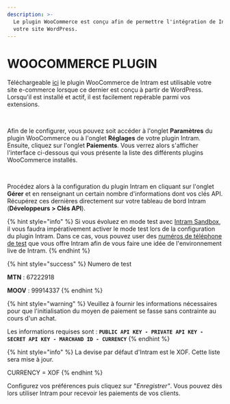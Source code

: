 ```yaml
---
description: >-
  Le plugin WooCommerce est conçu afin de permettre l'intégration de Intram sur
  votre site WordPress.
---
```


# WOOCOMMERCE PLUGIN

Téléchargeable [ici](https://intram.org/intram-wc-plugin.zip) le plugin WooCommerce de Intram est utilisable votre site e-commerce lorsque ce dernier est conçu à partir de WordPress. Lorsqu'il est installé et actif, il est facilement repérable parmi vos extensions.

<figure><img src="../.gitbook/assets/Capture d’écran 2022-10-08 à 00.49.50.png" alt=""><figcaption></figcaption></figure>

Afin de le configurer, vous pouvez soit accéder à l'onglet **Paramètres** du plugin WooCommerce ou à l'onglet **Réglages** de votre plugin Intram. Ensuite, cliquez sur l'onglet **Paiements**. Vous verrez alors s'afficher l'interface ci-dessous qui vous présente la liste des différents plugins WooCommerce installés.

<figure><img src="../.gitbook/assets/Capture d’écran 2022-10-08 à 00.55.25.png" alt=""><figcaption></figcaption></figure>

Procédez alors à la configuration du plugin Intram en cliquant sur l'onglet **Gérer** et en renseignant un certain nombre d'informations dont vos clés API. Récupérez ces dernières directement sur votre tableau de bord Intram (**Développeurs > Clés API**).

{% hint style="info" %}
Si vous évoluez en mode test avec [Intram Sandbox](broken-reference), il vous faudra impérativement activer le mode test lors de la configuration du plugin Intram. Dans ce cas, vous pouvez user des [numéros de téléphone de test](broken-reference) que vous offre Intram afin de vous faire une idée de l'environnement live de Intram.
{% endhint %}

{% hint style="success" %}
Numero de test

&#x20;**MTN** : 67222918

&#x20;**MOOV** : 99914337
{% endhint %}

{% hint style="warning" %}
Veuillez à fournir les informations nécessaires pour que l'initialisation du moyen de paiement se fasse sans contrainte au cours d'un achat.

Les informations requises sont  : **`PUBLIC API KEY - PRIVATE API KEY - SECRET API KEY - MARCHAND ID - CURRENCY`**
{% endhint %}

{% hint style="info" %}
La devise par défaut d'Intram est le XOF. Cette liste sera mise à jour.

CURRENCY = XOF
{% endhint %}

Configurez vos préférences puis cliquez sur "_Enregistrer"_. Vous pouvez dès lors utiliser Intram pour recevoir les paiements de vos clients.

&#x20;


